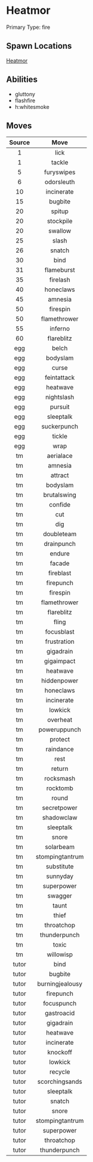 # Heatmor  
Primary Type: fire  
  
## Spawn Locations  
[Heatmor](/data/spawn_presets/heatmor.md)  
  
## Abilities  
  * gluttony
  * flashfire
  * h:whitesmoke
  
  
## Moves  
  
| Source | Move |  
|:---:|:---:|  
| 1 | lick |  
| 1 | tackle |  
| 5 | furyswipes |  
| 6 | odorsleuth |  
| 10 | incinerate |  
| 15 | bugbite |  
| 20 | spitup |  
| 20 | stockpile |  
| 20 | swallow |  
| 25 | slash |  
| 26 | snatch |  
| 30 | bind |  
| 31 | flameburst |  
| 35 | firelash |  
| 40 | honeclaws |  
| 45 | amnesia |  
| 50 | firespin |  
| 50 | flamethrower |  
| 55 | inferno |  
| 60 | flareblitz |  
| egg | belch |  
| egg | bodyslam |  
| egg | curse |  
| egg | feintattack |  
| egg | heatwave |  
| egg | nightslash |  
| egg | pursuit |  
| egg | sleeptalk |  
| egg | suckerpunch |  
| egg | tickle |  
| egg | wrap |  
| tm | aerialace |  
| tm | amnesia |  
| tm | attract |  
| tm | bodyslam |  
| tm | brutalswing |  
| tm | confide |  
| tm | cut |  
| tm | dig |  
| tm | doubleteam |  
| tm | drainpunch |  
| tm | endure |  
| tm | facade |  
| tm | fireblast |  
| tm | firepunch |  
| tm | firespin |  
| tm | flamethrower |  
| tm | flareblitz |  
| tm | fling |  
| tm | focusblast |  
| tm | frustration |  
| tm | gigadrain |  
| tm | gigaimpact |  
| tm | heatwave |  
| tm | hiddenpower |  
| tm | honeclaws |  
| tm | incinerate |  
| tm | lowkick |  
| tm | overheat |  
| tm | poweruppunch |  
| tm | protect |  
| tm | raindance |  
| tm | rest |  
| tm | return |  
| tm | rocksmash |  
| tm | rocktomb |  
| tm | round |  
| tm | secretpower |  
| tm | shadowclaw |  
| tm | sleeptalk |  
| tm | snore |  
| tm | solarbeam |  
| tm | stompingtantrum |  
| tm | substitute |  
| tm | sunnyday |  
| tm | superpower |  
| tm | swagger |  
| tm | taunt |  
| tm | thief |  
| tm | throatchop |  
| tm | thunderpunch |  
| tm | toxic |  
| tm | willowisp |  
| tutor | bind |  
| tutor | bugbite |  
| tutor | burningjealousy |  
| tutor | firepunch |  
| tutor | focuspunch |  
| tutor | gastroacid |  
| tutor | gigadrain |  
| tutor | heatwave |  
| tutor | incinerate |  
| tutor | knockoff |  
| tutor | lowkick |  
| tutor | recycle |  
| tutor | scorchingsands |  
| tutor | sleeptalk |  
| tutor | snatch |  
| tutor | snore |  
| tutor | stompingtantrum |  
| tutor | superpower |  
| tutor | throatchop |  
| tutor | thunderpunch |  
  
